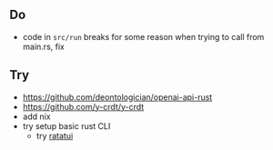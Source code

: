 ## Do

- code in `src/run` breaks for some reason when trying to call from main.rs, fix

## Try

- https://github.com/deontologician/openai-api-rust
- https://github.com/y-crdt/y-crdt
- add nix
- try setup basic rust CLI
  - try [ratatui](https://github.com/ratatui-org/ratatui)
